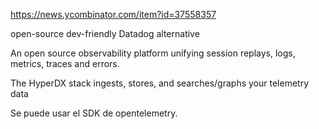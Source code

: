 https://news.ycombinator.com/item?id=37558357

open-source dev-friendly Datadog alternative

An open source observability platform unifying session replays, logs, metrics, traces and errors.

The HyperDX stack ingests, stores, and searches/graphs your telemetry data

Se puede usar el SDK de opentelemetry.
